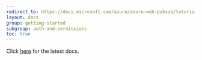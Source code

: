 ```yaml
---
redirect_to: https://docs.microsoft.com/azure/azure-web-pubsub/tutorial-permission?tabs=javascript
layout: docs
group: getting-started
subgroup: auth-and-permissions
toc: true
---
```

Click [here](https://docs.microsoft.com/azure/azure-web-pubsub/tutorial-permission?tabs=javascript) for the latest docs.

